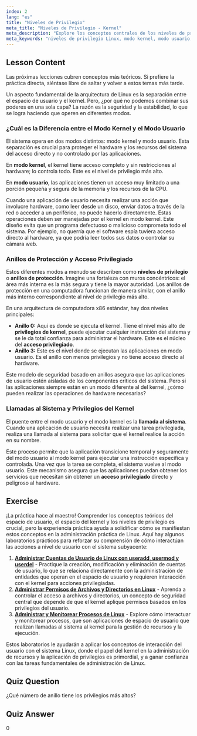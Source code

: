 ```yaml
---
index: 2
lang: "es"
title: "Niveles de Privilegio"
meta_title: "Niveles de Privilegio - Kernel"
meta_description: "Explore los conceptos centrales de los niveles de privilegio de Linux. Esta lección explica la diferencia entre el modo kernel y el modo usuario, el papel de los anillos de protección y cómo las llamadas al sistema proporcionan acceso privilegiado al hardware. Comprenda cómo el kernel gestiona la seguridad y los privilegios del kernel."
meta_keywords: "niveles de privilegio Linux, modo kernel, modo usuario, anillos de protección, llamadas al sistema, acceso privilegiado, privilegios del kernel, diferencia modo kernel y modo usuario, seguridad Linux"
---
```


## Lesson Content

Las próximas lecciones cubren conceptos más teóricos. Si prefiere la práctica directa, siéntase libre de saltar y volver a estos temas más tarde.

Un aspecto fundamental de la arquitectura de Linux es la separación entre el espacio de usuario y el kernel. Pero, ¿por qué no podemos combinar sus poderes en una sola capa? La razón es la seguridad y la estabilidad, lo que se logra haciendo que operen en diferentes modos.

### ¿Cuál es la Diferencia entre el Modo Kernel y el Modo Usuario

El sistema opera en dos modos distintos: modo kernel y modo usuario. Esta separación es crucial para proteger el hardware y los recursos del sistema del acceso directo y no controlado por las aplicaciones.

En **modo kernel**, el kernel tiene acceso completo y sin restricciones al hardware; lo controla todo. Este es el nivel de privilegio más alto.

En **modo usuario**, las aplicaciones tienen un acceso muy limitado a una porción pequeña y segura de la memoria y los recursos de la CPU.

Cuando una aplicación de usuario necesita realizar una acción que involucre hardware, como leer desde un disco, enviar datos a través de la red o acceder a un periférico, no puede hacerlo directamente. Estas operaciones deben ser manejadas por el kernel en modo kernel. Este diseño evita que un programa defectuoso o malicioso comprometa todo el sistema. Por ejemplo, no querría que el software espía tuviera acceso directo al hardware, ya que podría leer todos sus datos o controlar su cámara web.

### Anillos de Protección y Acceso Privilegiado

Estos diferentes modos a menudo se describen como **niveles de privilegio** o **anillos de protección**. Imagine una fortaleza con muros concéntricos: el área más interna es la más segura y tiene la mayor autoridad. Los anillos de protección en una computadora funcionan de manera similar, con el anillo más interno correspondiente al nivel de privilegio más alto.

En una arquitectura de computadora x86 estándar, hay dos niveles principales:

- **Anillo 0:** Aquí es donde se ejecuta el kernel. Tiene el nivel más alto de **privilegios de kernel**, puede ejecutar cualquier instrucción del sistema y se le da total confianza para administrar el hardware. Este es el núcleo del **acceso privilegiado**.
- **Anillo 3:** Este es el nivel donde se ejecutan las aplicaciones en modo usuario. Es el anillo con menos privilegios y no tiene acceso directo al hardware.

Este modelo de seguridad basado en anillos asegura que las aplicaciones de usuario estén aisladas de los componentes críticos del sistema. Pero si las aplicaciones siempre están en un modo diferente al del kernel, ¿cómo pueden realizar las operaciones de hardware necesarias?

### Llamadas al Sistema y Privilegios del Kernel

El puente entre el modo usuario y el modo kernel es la **llamada al sistema**. Cuando una aplicación de usuario necesita realizar una tarea privilegiada, realiza una llamada al sistema para solicitar que el kernel realice la acción en su nombre.

Este proceso permite que la aplicación transicione temporal y seguramente del modo usuario al modo kernel para ejecutar una instrucción específica y controlada. Una vez que la tarea se completa, el sistema vuelve al modo usuario. Este mecanismo asegura que las aplicaciones puedan obtener los servicios que necesitan sin obtener un **acceso privilegiado** directo y peligroso al hardware.

## Exercise

¡La práctica hace al maestro! Comprender los conceptos teóricos del espacio de usuario, el espacio del kernel y los niveles de privilegio es crucial, pero la experiencia práctica ayuda a solidificar cómo se manifiestan estos conceptos en la administración práctica de Linux. Aquí hay algunos laboratorios prácticos para reforzar su comprensión de cómo interactúan las acciones a nivel de usuario con el sistema subyacente:

1. **[Administrar Cuentas de Usuario de Linux con useradd, usermod y userdel](https://labex.io/es/labs/comptia-manage-linux-user-accounts-with-useradd-usermod-and-userdel-590837)** - Practique la creación, modificación y eliminación de cuentas de usuario, lo que se relaciona directamente con la administración de entidades que operan en el espacio de usuario y requieren interacción con el kernel para acciones privilegiadas.
2. **[Administrar Permisos de Archivos y Directorios en Linux](https://labex.io/es/labs/comptia-manage-file-and-directory-permissions-in-linux-590844)** - Aprenda a controlar el acceso a archivos y directorios, un concepto de seguridad central que depende de que el kernel aplique permisos basados en los privilegios del usuario.
3. **[Administrar y Monitorear Procesos de Linux](https://labex.io/es/labs/comptia-manage-and-monitor-linux-processes-590864)** - Explore cómo interactuar y monitorear procesos, que son aplicaciones de espacio de usuario que realizan llamadas al sistema al kernel para la gestión de recursos y la ejecución.

Estos laboratorios le ayudarán a aplicar los conceptos de interacción del usuario con el sistema Linux, donde el papel del kernel en la administración de recursos y la aplicación de privilegios es primordial, y a ganar confianza con las tareas fundamentales de administración de Linux.

## Quiz Question

¿Qué número de anillo tiene los privilegios más altos?

## Quiz Answer

0
